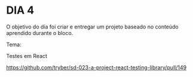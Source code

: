 # DIA 4

O objetivo do dia foi criar e entregar um projeto baseado no conteúdo aprendido durante o bloco.

Tema:

Testes em React

https://github.com/tryber/sd-023-a-project-react-testing-library/pull/149

